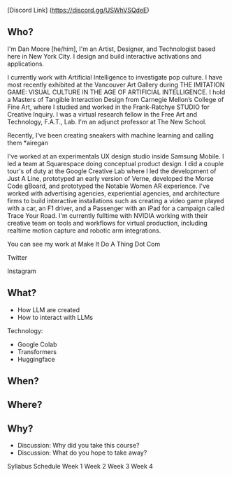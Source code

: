 [Discord Link] (https://discord.gg/USWhVSQdeE)

## Who?

I'm Dan Moore [he/him], I'm an Artist, Designer, and Technologist based here in New York City. I design and build interactive activations and applications.

I currently work with Artificial Intelligence to investigate pop culture. I have most recently exhibited at the Vancouver Art Gallery during THE IMITATION GAME: VISUAL CULTURE IN THE AGE OF ARTIFICIAL INTELLIGENCE. I hold a Masters of Tangible Interaction Design from Carnegie Mellon’s College of Fine Art, where I studied and worked in the Frank-Ratchye STUDIO for Creative Inquiry. I was a virtual research fellow in the Free Art and Technology, F.A.T., Lab. I'm an adjunct professor at The New School.

Recently, I've been creating sneakers with machine learning and calling them *airegan

I've worked at an experimentals UX design studio inside Samsung Mobile. I led a team at Squarespace doing conceptual product design. I did a couple tour's of duty at the Google Creative Lab where I led the development of Just A Line, prototyped an early version of Verne, developed the Morse Code gBoard, and prototyped the Notable Women AR experience. I've worked with advertising agencies, experiential agencies, and architecture firms to build interactive installations such as creating a video game played with a car, an F1 driver, and a Passenger with an iPad for a campaign called Trace Your Road. I'm currently fulltime with NVIDIA working with their creative team on tools and workflows for virtual production, including realtime motion capture and robotic arm integrations.

You can see my work at Make It Do A Thing Dot Com

Twitter

Instagram

## What?

- How LLM are created
- How to interact with LLMs

Technology: 
- Google Colab
- Transformers
- Huggingface

## When?


## Where?

## Why?

- Discussion: Why did you take this course?
- Discussion: What do you hope to take away?

Syllabus
Schedule
Week 1
Week 2
Week 3
Week 4
